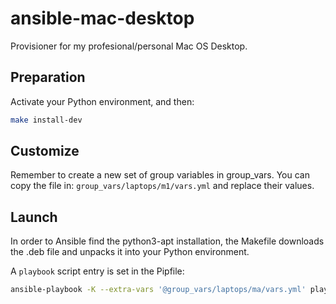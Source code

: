 # ansible-mac-desktop

Provisioner for my profesional/personal Mac OS Desktop.

## Preparation

Activate your Python environment, and then:

```bash
make install-dev
```

## Customize

Remember to create a new set of group variables in group_vars.
You can copy the file in: `group_vars/laptops/m1/vars.yml` and replace
their values.

## Launch

In order to Ansible find the python3-apt installation,
the Makefile downloads the .deb file and unpacks it into your Python environment.

A `playbook` script entry is set in the Pipfile:

```bash
ansible-playbook -K --extra-vars '@group_vars/laptops/ma/vars.yml' playbook.yml
```
